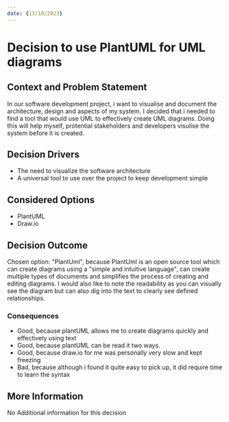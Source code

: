 ```yaml
---
date: {13/10/2023}
---
```

# Decision to use PlantUML for UML diagrams

## Context and Problem Statement
 In our software development project, i want to visualise and document the architecture, design and aspects of my system. I decided that i needed to find a tool that would use UML to effectively create UML diagrams. Doing this will help myself, protential stakeholders and developers visulise the system before it is created.

## Decision Drivers

* The need to visualize the software architecture
* A universal tool to use over the project to keep development simple

## Considered Options

* PlantUML
* Draw.io

## Decision Outcome

Chosen option: "PlantUml", because
PlantUml is an open source tool which can create diagrams using a "simple and intuitive language", can create multiple types of documents and simplifies the process of creating and editing diagrams. I would also like to note the readability as you can visually see the diagram but can also dig into the text to clearly see defined relationships.

### Consequences

* Good, because plantUML allows me to create diagrams quickly and effectively using text
* Good, because plantUML can be read it two ways.
* Good, because draw.io for me was personally very slow and kept freezing
* Bad, because although i found it quite easy to pick up, it did require time to learn the syntax

## More Information

No Additional information for this decision
